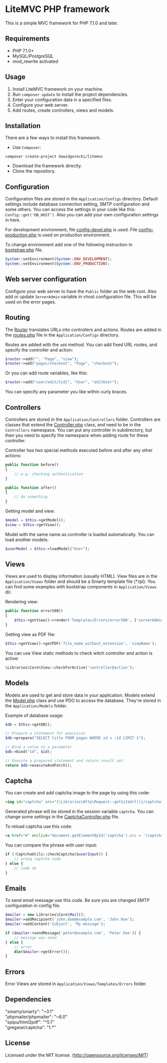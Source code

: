 # LiteMVC PHP framework

This is a simple MVC framework for PHP 7.1.0 and later.

## Requirements

- PHP 7.1.0+
- MySQL/PostgreSQL
- mod_rewrite activated

## Usage

1. Install LiteMVC framework on your machine.
1. Run `composer update` to install the project dependencies.
1. Enter your configuration data in a specified files.
1. Configure your web server.
1. Add routes, create controllers, views and models.

## Installation

There are a few ways to install this framework.

- Use `Composer`:

```
composer create-project dawidgorecki/litemvc
```

- Download the framework directly. 
- Clone the repository.

## Configuration

Configuration files are stored in the `Application/Configs` directory. Default settings include database connection setting, SMTP configuration and some others. You can access the settings in your code like this: `Config::get('DB_HOST')`. Also you can add your own configuration settings in here.

For development environment, file [config-devel.php](Application/Configs/config-devel.php) is used. File [config-production.php](Application/Configs/config-production.php) is used on production environment. 

To change environment add one of the following instruction in [bootstrap.php](Application/bootstrap.php) file.

```php
System::setEnvironment(System::ENV_DEVELOPMENT);
System::setEnvironment(System::ENV_PRODUCTION);
```

## Web server configuration

Configure your web server to have the `Public` folder as the web root. Also add or update `ServerAdmin` variable in vhost configuration file. This will be used on the error pages.

## Routing

The [Router](Application/Libraries/Http/Router.php) translates URLs into controllers and actions. Routes are added in the [routes.php](Application/Configs/routes.php) file in the `Application/Configs` directory.

Routes are added with the `add` method. You can add fixed URL routes, and specify the controller and action:

```php
$router->add("", "Page", "view");
$router->add("pages/checkout", "Page", "checkout");
```

Or you can add route variables, like this:

```php
$router->add("user/edit/{id}", "User", "editUser");
```

You can specify any parameter you like within curly braces.

## Controllers

Controllers are stored in the `Application/Controllers` folder. Controllers are classes that extend the [Controller.php](Application/Libraries/Core/Controller.php) class, and need to be in the `Controllers` namespace. You can put any controller in subdirectory, but then you need to specify the namespace when adding route for these controller.

Controller has two special methods executed before and after any other actions:

```php
public function before()
{
    // e.g. checking authentication
}

public function after() 
{
    // do something
}
```

Getting model and view:

```php
$model = $this->getModel();
$view = $this->getView();
```

Model with the same name as controller is loaded automatically. You can load another models:

```php
$userModel = $this->loadModel("User");
```

## Views

Views are used to display information (usually HTML). View files are in the `Application/Views` folder and should be a Smarty template file (*.tpl). You can find some examples with bootstrap components in `Application/Views` dir. 

Rendering view:

```php
public function error500()
{
    $this->getView()->render('Templates/Errors/error500', ['serverAdmin' => getenv('SERVER_ADMIN')]);
}
```

Getting view as PDF file:

```php
$this->getView()->getPDF('file_name_without_extension', 'viewName');
```

You can use View static methods to check witch controller and action is active:

```php
\Libraries\Core\View::checkForActive('controller@action');
```

## Models

Models are used to get and store data in your application. Models extend the [Model.php](Application/Libraries/Core/Model.php) class and use PDO to access the database. They're stored in the `Application/Models` folder.

Example of database usage:

```php
$db = $this->getDB();

// Prepare a statement for execution 
$db->prepare("SELECT title FROM pages WHERE id = :id LIMIT 1");

// Bind a value to a parameter
$db->bind("id", $id);

// Execute a prepared statement and return result set
return $db->executeAndFetch();
```

## Captcha

You can create and add captcha image to the page by using this code:

```html
<img id="captcha" src="{\Libraries\Http\Request::getSiteUrl()}/captcha">
```
Generated phrase will be stored in the session variable `captcha`. You can change some settings in the [CaptchaController.php](Application/Controllers/Helpers/CaptchaController.php) file.

To reload captcha use this code:

```html
<a href="#" onclick="document.getElementById('captcha').src = '/captcha'; return false">Reload Captcha</a> 
```

You can compare the phrase with user input:

```php
if (!CaptchaUtils::checkCaptcha($userInput)) {
    // wrong captcha code
} else {
    // code ok
}
```

## Emails

To send email message use this code. Be sure you are changed SMTP configuration in config file.

```php
$mailer = new Libraries\Core\Mail();
$mailer->addRecipient('john.doe@example.com', 'John Doe');
$mailer->addContent('Subject', 'My message');

if ($mailer->sendMessage('peter@example.com', 'Peter Doe')) {
    // message was send
} else {
    // error
    die($mailer->getError());
}
```

## Errors

Error Views are stored in `Application/Views/Templates/Errors` folder.

## Dependencies

"smarty/smarty": "~3.1"  
"phpmailer/phpmailer": "~6.0"  
"spipu/html2pdf": "^5.1"  
"gregwar/captcha": "1.*"  

## License

Licensed under the MIT license. (http://opensource.org/licenses/MIT)
